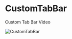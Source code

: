 # CustomTabBar
Custom Tab Bar Video 


![CustomTabBar](https://user-images.githubusercontent.com/64049081/104040886-35904380-51a6-11eb-8d10-3292807d7b9d.gif)
